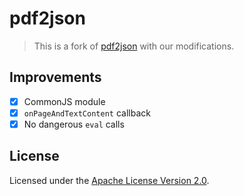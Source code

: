 # pdf2json

> This is a fork of [pdf2json](https://github.com/modesty/pdf2json) with our modifications.

## Improvements

- [x] CommonJS module
- [x] `onPageAndTextContent` callback
- [x] No dangerous `eval` calls

## License

Licensed under the [Apache License Version 2.0](https://github.com/modesty/pdf2json/blob/scratch/quadf-forms/license.txt).
